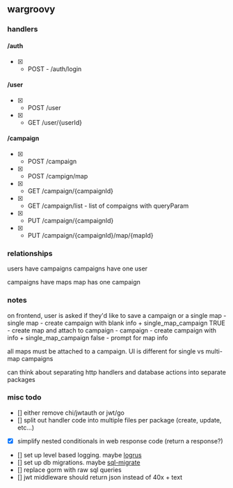 ## wargroovy

### handlers

#### /auth
- [X] - POST - /auth/login

#### /user
- [x] - POST /user
- [X] - GET /user/{userId}

#### /campaign
- [x] - POST /campaign
- [x] - POST /campign/map
- [x] - GET /campaign/{campaignId}
- [X] - GET /campaign/list - list of compaigns with queryParam
- [X] - PUT /campaign/{campaignId}
- [X] - PUT /campaign/{campaignId}/map/{mapId}


### relationships
users have campaigns
campaigns have one user

campaigns have maps
map has one campaign

### notes
on frontend, user is asked if they'd like to save a campaign or a single map
    - single map
        - create campaign with blank info + single_map_campaign TRUE
        - create map and attach to campaign
    - campaign
        - create campaign with info + single_map_campaign false
        - prompt for map info

all maps must be attached to a campaign. UI is different for single vs multi-map campaigns

can think about separating http handlers and database actions into separate packages

### misc todo
- [] either remove chi/jwtauth or jwt/go
- [] split out handler code into multiple files per package (create, update, etc...)
- [x] simplify nested conditionals in web response code (return a response?)
- [] set up level based logging. maybe [logrus](https://github.com/Sirupsen/logrus)
- [] set up db migrations. maybe [sql-migrate](https://github.com/rubenv/sql-migrate)
- [] replace gorm with raw sql queries
- [] jwt middleware should return json instead of 40x + text